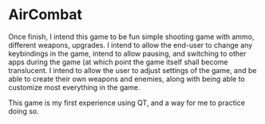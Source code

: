 # AirCombat

Once finish, I intend this game to be fun simple shooting game with ammo, different weapons, upgrades. I intend to allow the end-user to change any keybindings in the game, intend to allow pausing, and switching to other apps during the game (at which point the game itself shall become translucent. I intend to allow the user to adjust settings of the game, and be able to create their own weapons and enemies, along with being able to customize most everything in the game.

This game is my first experience using QT, and a way for me to practice doing so.

